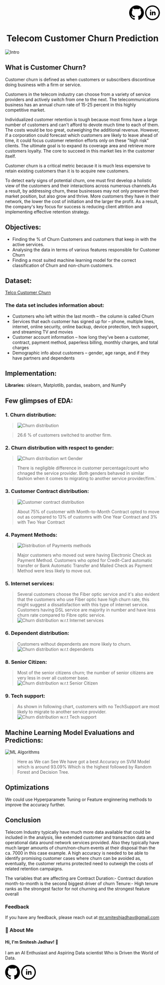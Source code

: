 <div align="right">
  
[1]: https://github.com/smithjadhav
[2]: https://www.linkedin.com/in/smitesh-jadhav-2030ds


[![github](https://raw.githubusercontent.com/Pradnya1208/Telecom-Customer-Churn-prediction/c292abd3f9cc647a7edc0061193f1523e9c05e1f/icons/git.svg)][1]
[![linkedin](https://raw.githubusercontent.com/Pradnya1208/Telecom-Customer-Churn-prediction/9f5c4a255972275ced549ea6e34ef35019166944/icons/iconmonstr-linkedin-5.svg)][2]

</div>


# <div align="center">Telecom Customer Churn Prediction</div>

![Intro](https://github.com/smithjadhav/Telecom-Customer-Churn-Prediction/assets/40405066/024de281-7072-41d7-a38e-c24f4733b028)




## What is Customer Churn?
Customer churn is defined as when customers or subscribers discontinue doing business with a firm or service.

Customers in the telecom industry can choose from a variety of service providers and actively switch from one to the next. The telecommunications business has an annual churn rate of 15-25 percent in this highly competitive market.

Individualized customer retention is tough because most firms have a large number of customers and can't afford to devote much time to each of them. The costs would be too great, outweighing the additional revenue. However, if a corporation could forecast which customers are likely to leave ahead of time, it could focus customer retention efforts only on these "high risk" clients. The ultimate goal is to expand its coverage area and retrieve more customers loyalty. The core to succeed in this market lies in the customer itself.

Customer churn is a critical metric because it is much less expensive to retain existing customers than it is to acquire new customers.

To detect early signs of potential churn, one must first develop a holistic view of the customers and their interactions across numerous channels.As a result, by addressing churn, these businesses may not only preserve their market position, but also grow and thrive. More customers they have in their network, the lower the cost of initiation and the larger the profit. As a result, the company's key focus for success is reducing client attrition and implementing effective retention strategy.
## Objectives:
- Finding the % of Churn Customers and customers that keep in with the active services.
- Analysing the data in terms of various features responsible for Customer Churn
- Finding a most suited machine learning model for the correct classification of Churn and non-churn customers.

## Dataset:
 [Telco Customer Churn](https://www.kaggle.com/datasets/blastchar/telco-customer-churn)

### The data set includes information about:

- Customers who left within the last month – the column is called Churn
- Services that each customer has signed up for – phone, multiple lines, internet, online security, online backup, device protection, tech support, and streaming TV and movies
- Customer account information – how long they’ve been a customer, contract, payment method, paperless billing, monthly charges, and total charges
- Demographic info about customers – gender, age range, and if they have partners and dependents
## Implementation:

**Libraries:** sklearn, Matplotlib, pandas, seaborn, and NumPy



## Few glimpses of EDA:
### 1. Churn distribution:

> ![Churn distribution](https://github.com/smithjadhav/Telecom-Customer-Churn-Prediction/assets/40405066/f6721972-cd32-4b8d-8b56-14ea96477094)

> 26.6 % of customers switched to another firm.

### 2. Churn distribution with respect to gender:
> ![Churn distribution wrt Gender](https://github.com/smithjadhav/Telecom-Customer-Churn-Prediction/assets/40405066/ec22c2ed-cc74-4840-86c2-196308a90d7b)

> There is negligible difference in customer percentage/count who chnaged the service provider. Both genders behaved in similar fashion when it comes to migrating to another service provider/firm.`

### 3. Customer Contract distribution:
> ![Customer contract distribution](https://github.com/smithjadhav/Telecom-Customer-Churn-Prediction/assets/40405066/2b7bf67c-7e70-41aa-a8a7-a0d489786290)

> About 75% of customer with Month-to-Month Contract opted to move out as compared to 13% of customrs with One Year Contract and 3% with Two Year Contract

### 4. Payment Methods:
> ![Distribution of Payments methods](https://github.com/smithjadhav/Telecom-Customer-Churn-Prediction/assets/40405066/4f9791f6-f3c6-4f68-b989-0cceb18cdb92)


> Major customers who moved out were having Electronic Check as Payment Method.
> Customers who opted for Credit-Card automatic transfer or Bank Automatic Transfer and Mailed Check as Payment Method were less likely to move out.

### 5. Internet services:

> Several customers choose the Fiber optic service and it's also evident that the customers who use Fiber optic have high churn rate, this might suggest a dissatisfaction with this type of internet service.
> Customers having DSL service are majority in number and have less churn rate compared to Fibre optic service.
![Churn distribution w.r.t Internet services](https://github.com/smithjadhav/Telecom-Customer-Churn-Prediction/assets/40405066/7abaf130-5196-4000-a58d-f6b7efe6dac3)


### 6. Dependent distribution:

> Customers without dependents are more likely to churn.
![Churn distribution w.r.t dependents](https://github.com/smithjadhav/Telecom-Customer-Churn-Prediction/assets/40405066/4538f694-651c-432c-98c8-26aaaca8e733)


### 8. Senior Citizen:

> Most of the senior citizens churn; the number of senior citizens are very less in over all customer base.
![Churn distribution w.r.t Senior Citizen](https://github.com/smithjadhav/Telecom-Customer-Churn-Prediction/assets/40405066/67459caa-ba2f-44e1-bc60-756d3acd93a9)


### 9. Tech support:

> As shown in following chart, customers with no TechSupport are most likely to migrate to another service provider.
![Churn distribution w.r.t Tech support](https://github.com/smithjadhav/Telecom-Customer-Churn-Prediction/assets/40405066/3ea1dba7-ae2c-4f1c-b5f1-8189746da632)




## Machine Learning Model Evaluations and Predictions:
![ML Algorithms](https://github.com/smithjadhav/Telecom-Customer-Churn-Prediction/assets/40405066/7f2a820f-cf17-4458-b50d-602f104c0599)
> Here as We can See We have got a best Accuracy on SVM Model which is around 93.09% Which is the highest followed by Random Forest and Decision Tree.

## Optimizations

We could use Hyperparamete Tuning or Feature enginnering methods to improve the accuracy further.

## Conclusion
Telecom Industry typically have much more data available that could be included in the analysis, like extended customer and transaction data and operational data around network services provided. Also they typically have much larger amounts of churn/non-churn events at their disposal than the ca. 7000 in this case example. A high accuracy is needed to be able to identify promising customer cases where churn can be avoided as, eventually, the customer returns protected need to outweigh the costs of related retention campaigns.

The variables that are affecting are Contract Duration:- Contract duration month-to-month is the second biggest driver of churn Tenure:- High tenure ranks as the strongest factor for not churning and the strongest feature overall


### Feedback

If you have any feedback, please reach out at mr.smiteshjadhav@gmail.com



### 🚀 About Me
#### Hi, I'm Smitesh Jadhav! 👋
I am an AI Enthusiast and  Aspiring Data scientist Who is Driven the World of Data.


[1]: https://github.com/smithjadhav
[2]: https://www.linkedin.com/in/smitesh-jadhav-2030ds


[![github](https://raw.githubusercontent.com/Pradnya1208/Telecom-Customer-Churn-prediction/c292abd3f9cc647a7edc0061193f1523e9c05e1f/icons/git.svg)][1]
[![linkedin](https://raw.githubusercontent.com/Pradnya1208/Telecom-Customer-Churn-prediction/9f5c4a255972275ced549ea6e34ef35019166944/icons/iconmonstr-linkedin-5.svg)][2]



